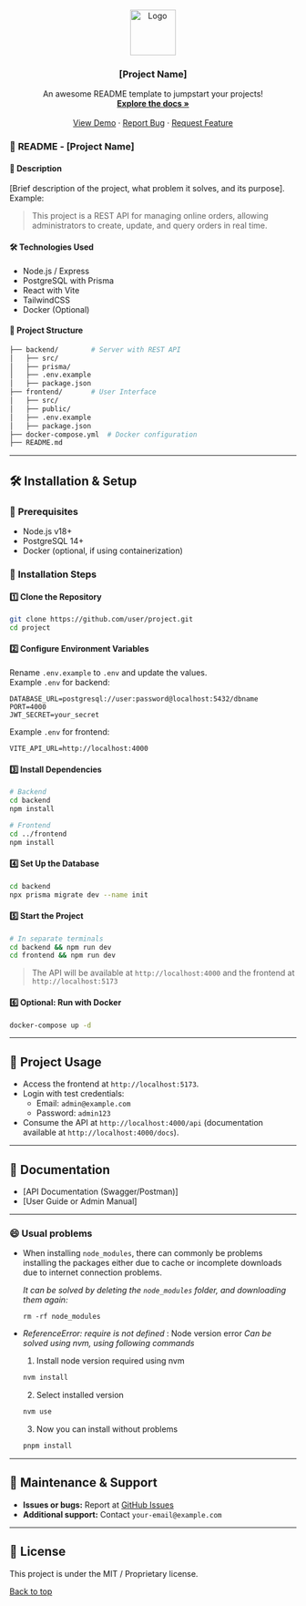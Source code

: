 <a id="readme-top"></a>
<!-- PROJECT LOGO -->
<br />
<div align="center">
  <a href="https://github.com/othneildrew/Best-README-Template">
  <img src="https://cdn.simpleicons.org/readthedocs" alt="Logo" width="80" height="80" />
  </a>

  <h3 align="center">[Project Name]</h3>

  <p align="center">
    An awesome README template to jumpstart your projects!
    <br />
    <a href="https://github.com/othneildrew/Best-README-Template"><strong>Explore the docs »</strong></a>
    <br />
    <br />
    <a href="https://github.com/othneildrew/Best-README-Template">View Demo</a>
    &middot;
    <a href="https://github.com/othneildrew/Best-README-Template/issues/new?labels=bug&template=bug-report---.md">Report Bug</a>
    &middot;
    <a href="https://github.com/othneildrew/Best-README-Template/issues/new?labels=enhancement&template=feature-request---.md">Request Feature</a>
  </p>
</div>

### 📌 **README - [Project Name]**  

#### 🚀 Description  
[Brief description of the project, what problem it solves, and its purpose].  
Example:  
> This project is a REST API for managing online orders, allowing administrators to create, update, and query orders in real time.  

#### 🛠️ **Technologies Used**  
- Node.js / Express  
- PostgreSQL with Prisma  
- React with Vite  
- TailwindCSS  
- Docker (Optional)  

#### 📂 **Project Structure**  
```bash
├── backend/        # Server with REST API
│   ├── src/
│   ├── prisma/
│   ├── .env.example
│   ├── package.json
├── frontend/       # User Interface
│   ├── src/
│   ├── public/
│   ├── .env.example
│   ├── package.json
├── docker-compose.yml  # Docker configuration
├── README.md
```

---

## 🛠️ **Installation & Setup**  

### 🔹 **Prerequisites**  
- Node.js v18+  
- PostgreSQL 14+  
- Docker (optional, if using containerization)  

### 🔹 **Installation Steps**  
#### 1️⃣ Clone the Repository  
```bash
git clone https://github.com/user/project.git
cd project
```

#### 2️⃣ Configure Environment Variables  
Rename `.env.example` to `.env` and update the values.  
Example `.env` for backend:  
```env
DATABASE_URL=postgresql://user:password@localhost:5432/dbname
PORT=4000
JWT_SECRET=your_secret
```

Example `.env` for frontend:  
```env
VITE_API_URL=http://localhost:4000
```

#### 3️⃣ Install Dependencies  
```bash
# Backend
cd backend
npm install

# Frontend
cd ../frontend
npm install
```

#### 4️⃣ Set Up the Database  
```bash
cd backend
npx prisma migrate dev --name init
```

#### 5️⃣ Start the Project  
```bash
# In separate terminals
cd backend && npm run dev
cd frontend && npm run dev
```
> The API will be available at `http://localhost:4000` and the frontend at `http://localhost:5173`

#### 6️⃣ Optional: Run with Docker  
```bash
docker-compose up -d
```

---

## 🚀 **Project Usage**  
- Access the frontend at `http://localhost:5173`.  
- Login with test credentials:  
  - Email: `admin@example.com`  
  - Password: `admin123`  
- Consume the API at `http://localhost:4000/api` (documentation available at `http://localhost:4000/docs`).  

---

## 📝 **Documentation**  
- [API Documentation (Swagger/Postman)]  
- [User Guide or Admin Manual]  

---
### 😄 Usual problems

- When installing `node_modules`, there can commonly be problems installing the packages either due to cache or incomplete downloads due to internet connection problems.

  _It can be solved by deleting the `node_modules` folder, and downloading them again:_

  ```
  rm -rf node_modules
  ```

- _ReferenceError: require is not defined_ : Node version error
  _Can be solved using nvm, using following commands_

  1. Install node version required using nvm

  ```bash
  nvm install
  ```

  2. Select installed version

  ```bash
  nvm use
  ```

  3. Now you can install without problems

  ```bash
  pnpm install
  ```
  
---

## 📌 **Maintenance & Support**  
- **Issues or bugs:** Report at [GitHub Issues](https://github.com/user/project/issues)  
- **Additional support:** Contact `your-email@example.com`  

---

## 📜 **License**  
This project is under the MIT / Proprietary license.  

<a href="#readme-top">Back to top</a>

